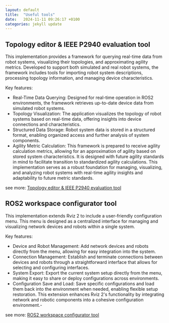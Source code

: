 ```yaml
---
layout: default
title:  "Useful tools"
date:   2024-11-11 09:26:17 +0100
categories: jekyll update
---
```


## Topology editor & IEEE P2940 evaluation tool

This implementation provides a framework for querying real-time data from robot systems, visualizing their topologies, and approximating agility metrics. Developed to support both simulated and real robot systems, the framework includes tools for importing robot system descriptions, processing topology information, and managing device characteristics.

Key features:
- Real-Time Data Querying: Designed for real-time operation in ROS2 environments, the framework retrieves up-to-date device data from simulated robot systems.
- Topology Visualization: The application visualizes the topology of robot systems based on real-time data, offering insights into device connections and characteristics.
- Structured Data Storage: Robot system data is stored in a structured format, enabling organized access and further analysis of system components.
- Agility Metric Calculation: This framework is prepared to receive agility calculation metrics, allowing for an approximation of agility based on stored system characteristics. It is designed with future agility standards in mind to facilitate transition to standardized agility calculations.
This implementation serves as a robust foundation for managing, visualizing, and analyzing robot systems with real-time agility insights and adaptability to future metric standards.

see more: [Topology editor & IEEE P2940 evaluation tool](https://tdk.bme.hu/conference/VIK/2024/sessions/robot/paper/Robotrendszerek-agilitasanak-szamitasa-valos)

## ROS2 workspace configurator tool

This implementation extends Rviz 2 to include a user-friendly configuration menu. This menu is designed as a centralized interface for managing and visualizing network devices and robots within a single system.

Key features:
- Device and Robot Management: Add network devices and robots directly from the menu, allowing for easy integration into the system.
- Connection Management: Establish and terminate connections between devices and robots through a straightforward interface that allows for selecting and configuring interfaces.
- System Export: Export the current system setup directly from the menu, making it easy to share or deploy configurations across environments.
- Configuration Save and Load: Save specific configurations and load them back into the environment when needed, enabling flexible setup restoration.
This extension enhances Rviz 2's functionality by integrating network and robotic components into a cohesive configuration environment.- 

see more: [ROS2 workspace configurator tool](https://tdk.bme.hu/conference/VIK/2024/sessions/robot/paper/Konfiguracio-menedzsment-halozati)

